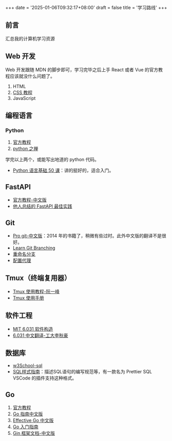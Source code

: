 +++
date = '2025-01-06T09:32:17+08:00'
draft = false
title = '学习路线'
+++
## 前言

汇总我的计算机学习资源

## Web 开发

Web 开发跟随 MDN 的脚步即可，学习完毕之后上手 React 或者 Vue 的官方教程应该就没什么问题了。

1. HTML
2. [CSS 教程](https://developer.mozilla.org/zh-CN/docs/Learn/CSS)
3. JavaScript

## 编程语言

### Python

1. [官方教程](https://docs.python.org/zh-cn/3/tutorial/index.html)
2. [python 之禅](https://pythontips.readthedocs.io/zh/latest/2016-03-07-iterator-and-generator/)

学完以上两个，或能写出地道的 python 代码。

- [Python 语言基础 50 课](https://github.com/jackfrued/Python-Core-50-Courses/tree/master)：讲的挺好的，适合入门。

## FastAPI

- [官方教程-中文版](https://fastapi.tiangolo.com/zh/tutorial/)
- [他人总结的 FastAPI 最佳实践](https://github.com/zhanymkanov/fastapi-best-practices)

## Git

- [Pro git-中文版](https://git-scm.com/book/zh/v2)：2014 年的书籍了，稍微有些过时。此外中文版的翻译不是很好。
- [Learn Git Branching](https://learngitbranching.js.org/?locale=zh_CN)
- [重命名分支](https://www.freecodecamp.org/chinese/news/git-rename-branch-how-to-change-a-local-branch-name/)
- [配置代理]()

## Tmux（终端复用器）

- [Tmux 使用教程-阮一峰](https://www.ruanyifeng.com/blog/2019/10/tmux.html)
- [Tmux 使用手册](https://louiszhai.github.io/2017/09/30/tmux/)

## 软件工程

- [MIT 6.031 软件构造](https://web.mit.edu/6.031/www/sp21/)
- [6.031 中文翻译-工大李秋豪](https://www.cnblogs.com/liqiuhao/category/1167752.html)

## 数据库

- [w3School-sql](https://www.w3schools.com/sql/)
- [SQL样式指南](https://www.sqlstyle.guide/zh/)：描述SQL语句的编写规范等，有一款名为 Prettier SQL VSCode 的插件支持这种格式。

## Go

1. [官方教程](https://go.dev/doc/tutorial/#)
2. [Go 指南中文版](https://tour.go-zh.org/list)
3. [Effective Go 中文版](https://github.com/liupzmin/effective-go-zh/tree/main)
4. [Go 入门指南](https://github.com/unknwon/the-way-to-go_ZH_CN/tree/master)
5. [Gin 框架文档-中文版](https://gin-gonic.com/zh-cn/docs/)
